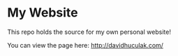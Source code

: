 # My Website

This repo holds the source for my own personal website!

You can view the page here: http://davidhuculak.com/
